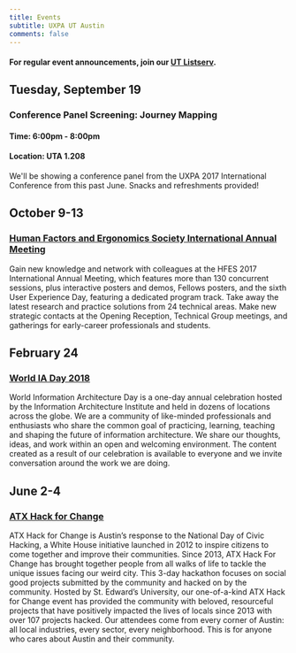 ```yaml
---
title: Events
subtitle: UXPA UT Austin
comments: false
---
```


#### For regular event announcements, join our [UT Listserv](https://utlists.utexas.edu/sympa/suboptions/uxpa). 

## Tuesday, September 19
### Conference Panel Screening: Journey Mapping
#### Time: 6:00pm - 8:00pm
#### Location: UTA 1.208
We'll be showing a conference panel from the UXPA 2017 International Conference from this past June. Snacks and refreshments provided!

## October 9-13
### [Human Factors and Ergonomics Society International Annual Meeting](https://www.hfes.org/web/HFESMeetings/2017annualmeeting.html)
Gain new knowledge and network with colleagues at the HFES 2017 International Annual Meeting, which features more than 130 concurrent sessions, plus interactive posters and demos, Fellows posters, and the sixth User Experience Day, featuring a dedicated program track. Take away the latest research and practice solutions from 24 technical areas. Make new strategic contacts at the Opening Reception, Technical Group meetings, and gatherings for early-career professionals and students.

## February 24
### [World IA Day 2018](http://2018.worldiaday.org/)
World Information Architecture Day is a one-day annual celebration hosted by the Information Architecture Institute and held in dozens of locations across the globe. We are a community of like-minded professionals and enthusiasts who share the common goal of practicing, learning, teaching and shaping the future of information architecture. We share our thoughts, ideas, and work within an open and welcoming environment. The content created as a result of our celebration is available to everyone and we invite conversation around the work we are doing.

## June 2-4
### [ATX Hack for Change](http://atxhackforchange.org/)
ATX Hack for Change is Austin’s response to the National Day of Civic Hacking, a White House initiative launched in 2012 to inspire citizens to come together and improve their communities. Since 2013, ATX Hack For Change has brought together people from all walks of life to tackle the unique issues facing our weird city. This 3-day hackathon focuses on social good projects submitted by the community and hacked on by the community. Hosted by St. Edward’s University, our one-of-a-kind ATX Hack for Change event has provided the community with beloved, resourceful projects that have positively impacted the lives of locals since 2013 with over 107 projects hacked. Our attendees come from every corner of Austin: all local industries, every sector, every neighborhood. This is for anyone who cares about Austin and their community.
